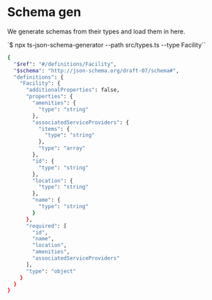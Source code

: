 # Schema gen

We generate schemas from their types and load them in here.

`$ npx ts-json-schema-generator --path src/types.ts --type Facility``

```sh
{
  "$ref": "#/definitions/Facility",
  "$schema": "http://json-schema.org/draft-07/schema#",
  "definitions": {
    "Facility": {
      "additionalProperties": false,
      "properties": {
        "amenities": {
          "type": "string"
        },
        "associatedServiceProviders": {
          "items": {
            "type": "string"
          },
          "type": "array"
        },
        "id": {
          "type": "string"
        },
        "location": {
          "type": "string"
        },
        "name": {
          "type": "string"
        }
      },
      "required": [
        "id",
        "name",
        "location",
        "amenities",
        "associatedServiceProviders"
      ],
      "type": "object"
    }
  }
}
```